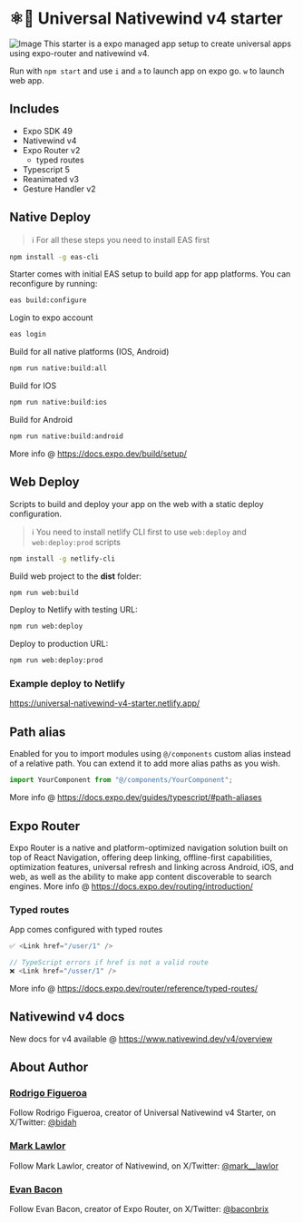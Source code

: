 # ⚛️💨 Universal Nativewind v4 starter

<img src="https://i.imgur.com/WXzT4GR.png" alt="Image"/>
This starter is a expo managed app setup to create universal apps using expo-router and nativewind v4.

Run with `npm start` and use `i` and `a` to launch app on expo go. `w` to launch web app.

## Includes

- Expo SDK 49
- Nativewind v4
- Expo Router v2
  - typed routes
- Typescript 5
- Reanimated v3
- Gesture Handler v2

## Native Deploy

> ℹ️ For all these steps you need to install EAS first

```bash
npm install -g eas-cli
```

Starter comes with initial EAS setup to build app for app platforms. You can reconfigure by running:

```bash
eas build:configure
```

Login to expo account

```bash
eas login
```

Build for all native platforms (IOS, Android)
```bash
npm run native:build:all
````

Build for IOS
```bash
npm run native:build:ios
````

Build for Android
```bash
npm run native:build:android
````

More info @ <https://docs.expo.dev/build/setup/>

## Web Deploy

 Scripts to build and deploy your app on the web with a static deploy configuration.

> ℹ️ You need to install netlify CLI first to use `web:deploy` and `web:deploy:prod` scripts

```bash
npm install -g netlify-cli
```

Build web project to the **dist** folder:
```bash
npm run web:build
```

Deploy to Netlify with testing URL:
```bash
npm run web:deploy
```

Deploy to production URL:
```bash
npm run web:deploy:prod
```


### Example deploy to Netlify

<https://universal-nativewind-v4-starter.netlify.app/>

## Path alias

Enabled for you to import modules using `@/components` custom alias instead of a relative path. You can extend it to add more alias paths as you wish.

```jsx
import YourComponent from "@/components/YourComponent";
```

More info @ <https://docs.expo.dev/guides/typescript/#path-aliases>

## Expo Router

Expo Router is a native and platform-optimized navigation solution built on top of React Navigation, offering deep linking, offline-first capabilities, optimization features, universal refresh and linking across Android, iOS, and web, as well as the ability to make app content discoverable to search engines.
More info @ <https://docs.expo.dev/routing/introduction/>

### Typed routes

App comes configured with typed routes

```jsx
✅ <Link href="/user/1" />

// TypeScript errors if href is not a valid route
❌ <Link href="/usser/1" />
```
More info @ <https://docs.expo.dev/router/reference/typed-routes/>


## Nativewind v4 docs

New docs for v4 available @ <https://www.nativewind.dev/v4/overview>

## About Author

### [Rodrigo Figueroa](https://twitter.com/bidah)

Follow Rodrigo Figueroa, creator of Universal Nativewind v4 Starter, on X/Twitter: [@bidah](https://twitter.com/bidah)

### [Mark Lawlor](https://twitter.com/mark__lawlor)

Follow Mark Lawlor, creator of Nativewind, on X/Twitter: [@mark\_\_lawlor](https://twitter.com/mark__lawlor)

### [Evan Bacon](https://twitter.com/baconbrix)

Follow Evan Bacon, creator of Expo Router, on X/Twitter: [@baconbrix](https://twitter.com/baconbrix)
